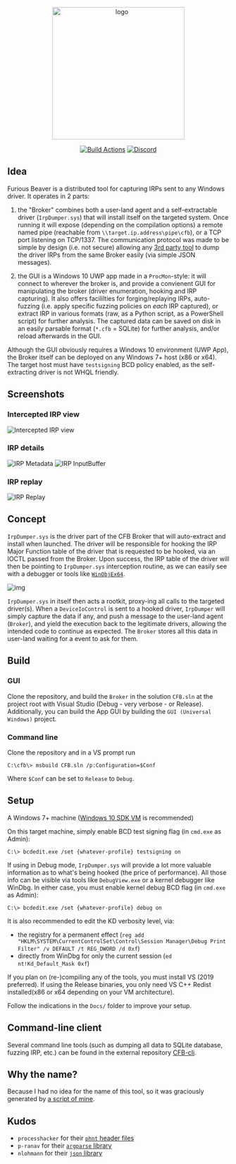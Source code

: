 
<p align="center">
  <img src="https://user-images.githubusercontent.com/590234/185767386-46d86e9e-be54-480e-9d18-308b6e028fce.png" width="300px" alt="logo" />
</p>

<p align="center">
  <a href="https://github.com/hugsy/CFB/actions"><img alt="Build Actions" src="https://github.com/hugsy/CFB/workflows/CI%20Build%20Broker%20for%20MSVC/badge.svg"></a>
  <a href="https://discord.gg/ey49tNQg"><img alt="Discord" src="https://img.shields.io/badge/Discord-CFB-purple"></a>
</p>


## Idea

Furious Beaver is a distributed tool for capturing IRPs sent to any Windows driver. It operates in 2 parts:

1. the "Broker" combines both a user-land agent and a self-extractable driver (`IrpDumper.sys`) that will install itself on the targeted system. Once running it will expose (depending on the compilation options) a remote named pipe (reachable from `\\target.ip.address\pipe\cfb`), or a TCP port listening on TCP/1337. The communication protocol was made to be simple by design (i.e. not secure) allowing any [3rd party tool](https://github.com/hugsy/cfb-cli) to dump the driver IRPs from the same Broker easily (via simple JSON messages).

2. the GUI is a Windows 10 UWP app made in a `ProcMon`-style: it will connect to wherever the broker is, and provide a convienent  GUI for manipulating the broker (driver enumeration, hooking and IRP capturing). It also offers facililties for forging/replaying  IRPs, auto-fuzzing (i.e. apply specific fuzzing policies on *each* IRP captured), or extract IRP in various formats (raw, as a  Python script, as a PowerShell script) for further analysis. The captured data can be saved on disk in an easily parsable format  (`*.cfb` = SQLite) for further analysis, and/or reload afterwards in the GUI.

Although the GUI obviously requires a Windows 10 environment (UWP App), the Broker itself can be deployed on any Windows 7+ host (x86 or x64). The target host must have `testsigning` BCD policy enabled, as the self-extracting driver is not WHQL friendly.


## Screenshots

### Intercepted IRP view

![Intercepted IRP view](https://i.imgur.com/xMOIIhC.png)

### IRP details

![IRP Metadata](https://i.imgur.com/zmh2QAw.png)
![IRP InputBuffer](https://i.imgur.com/j0W9ljL.png)


### IRP replay

![IRP Replay](https://i.imgur.com/9Ybq27G.png)


## Concept

`IrpDumper.sys` is the driver part of the CFB Broker that will auto-extract and install when launched. The driver will be responsible for hooking the IRP Major Function table of
the driver that is requested to be hooked, via an IOCTL passed from the Broker.
Upon success, the IRP table of the driver will then be pointing to `IrpDumper.sys` interception routine, as we can easily see with a debugger or tools like [`WinObjEx64`](https://github.com/hfiref0x/WinObjEx64).

![img](https://i.imgur.com/dYqHE6q.png)

`IrpDumper.sys` in itself then acts a rootkit, proxy-ing all calls to the targeted driver(s). When a `DeviceIoControl` is sent to a hooked driver, `IrpDumper` will simply capture the data if any, and push a message to the user-land agent (`Broker`), and yield the execution back to the legitimate drivers, allowing the intended code to continue as expected.
The `Broker` stores all this data in user-land waiting for a event to ask for them.


## Build

### GUI

Clone the repository, and build the `Broker` in the solution `CFB.sln` at the project root with Visual Studio (Debug - very verbose - or Release). Additionally, you can build the App GUI by building the `GUI (Universal Windows)` project.



### Command line

Clone the repository and in a VS prompt run

```
C:\cfb\> msbuild CFB.sln /p:Configuration=$Conf
```

Where `$Conf` can be set to `Release` to `Debug`.


## Setup

A Windows 7+ machine ([Windows 10 SDK VM](https://developer.microsoft.com/en-us/windows/downloads/virtual-machines) is recommended)

On this target machine, simply enable BCD test signing flag (in `cmd.exe` as Admin):

```
C:\> bcdedit.exe /set {whatever-profile} testsigning on
```

If using in Debug mode, `IrpDumper.sys` will provide a lot more valuable information as to what's being hooked (the price of performance). All those info can be visible via tools like `DebugView.exe` or a kernel debugger like WinDbg. In either case, you must enable kernel debug BCD flag (in `cmd.exe` as Admin):

```
C:\> bcdedit.exe /set {whatever-profile} debug on
```

It is also recommended to edit the KD verbosity level, via:
  - the registry for a permanent effect (`reg add "HKLM\SYSTEM\CurrentControlSet\Control\Session Manager\Debug Print Filter" /v DEFAULT /t REG_DWORD /d 0xf`)
  - directly from WinDbg for only the current session (`ed nt!Kd_Default_Mask 0xf`)


If you plan on (re-)compiling any of the tools, you must install VS (2019 preferred). If using the Release binaries, you only need VS C++ Redist installed(x86 or x64 depending on your VM architecture).

Follow the indications in the `Docs/` folder to improve your setup.


## Command-line client

Several command line tools (such as dumping all data to SQLite database, fuzzing IRP, etc.) can be found in the external repository [CFB-cli](https://github.com/hugsy/CFB-cli).


## Why the name?

Because I had no idea for the name of this tool, so it was graciously generated by [a script of mine](https://github.com/hugsy/stuff/tree/master/random-word).

## Kudos

 * `processhacker` for their [`phnt` header files](https://github.com/processhacker/phnt)
 * `p-ranav` for their [`argparse` library](https://github.com/p-ranav/argparse)
 * `nlohmann` for their [`json` library](https://github.com/nlohmann/json)
